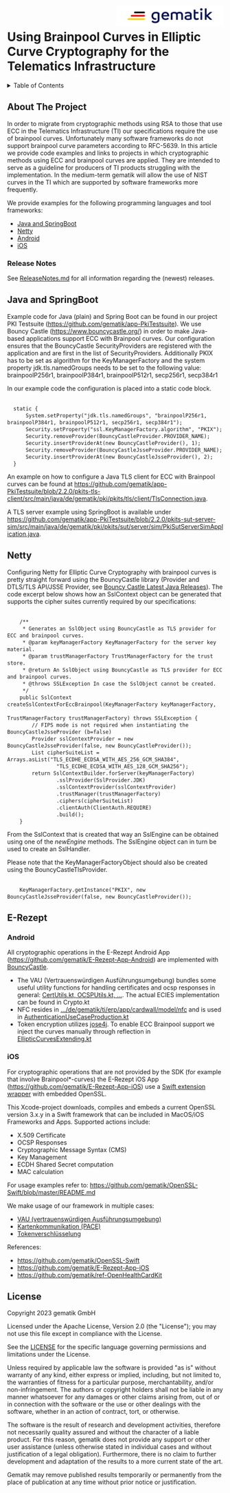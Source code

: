 <img align="right" width="250" height="47" src="Gematik_Logo_Flag_With_Background.png"/> <br/> 

# Using Brainpool Curves in Elliptic Curve Cryptography for the Telematics Infrastructure

<details>
  <summary>Table of Contents</summary>
  <ol>
    <li>
      <a href="#about-the-project">About The Project</a>
       <ul>
        <li><a href="#release-notes">Release Notes</a></li>
      </ul>
	</li>
    <li><a href="#java-and-springboot">Java and SpringBoot</a></li>
    <li><a href="#netty">Netty</a></li>
    <li>
      <a href="#e-rezept">E-Rezept</a>
       <ul>
        <li><a href="#android">Android</a></li>
        <li><a href="#ios">iOS</a></li>
      </ul>
	</li>
    <li><a href="#license">License</a></li>
  </ol>
</details>

## About The Project

In order to migrate from cryptographic methods using RSA to those that use ECC in the Telematics Infrastructure (TI) our specifications require the use of brainpool curves. Unfortunately many software frameworks do not support brainpool curve parameters according to RFC-5639. In this article we provide code examples and links to projects in which cryptographic methods using ECC and brainpool curves are applied. They are intended to serve as a guideline for producers of TI products struggling with the implementation. In the medium-term gematik will allow the use of NIST curves in the TI which are supported by software frameworks more frequently.

We provide examples for the following programming languages and tool frameworks:
- [Java and SpringBoot](#java-and-springboot)
- [Netty](#netty)
- [Android](#android)
- [iOS](#ios)

### Release Notes
See [ReleaseNotes.md](./ReleaseNotes.md) for all information regarding the (newest) releases.

## Java and SpringBoot

Example code for Java (plain) and Spring Boot can be found in our project PKI Testsuite (https://github.com/gematik/app-PkiTestsuite). We use Bouncy Castle (https://www.bouncycastle.org/) in order to make Java-based applications support ECC with Brainpool curves. Our configuration ensures that the BouncyCastle SecurityProviders are registered with the application and are first in the list of SecurityProviders. Additionally PKIX has to be set as algorithm for the KeyManagerFactory and the system property jdk.tls.namedGroups needs to be set to the following value: brainpoolP256r1, brainpoolP384r1, brainpoolP512r1, secp256r1, secp384r1

In our example code the configuration is placed into a static code block.

<pre><code>
  static {
      System.setProperty("jdk.tls.namedGroups", "brainpoolP256r1, brainpoolP384r1, brainpoolP512r1, secp256r1, secp384r1");
      Security.setProperty("ssl.KeyManagerFactory.algorithm", "PKIX");
      Security.removeProvider(BouncyCastleProvider.PROVIDER_NAME);
      Security.insertProviderAt(new BouncyCastleProvider(), 1);
      Security.removeProvider(BouncyCastleJsseProvider.PROVIDER_NAME);
      Security.insertProviderAt(new BouncyCastleJsseProvider(), 2);
  }
</code></pre>  

An example on how to configure a Java TLS client for ECC with Brainpool curves can be found at https://github.com/gematik/app-PkiTestsuite/blob/2.2.0/pkits-tls-client/src/main/java/de/gematik/pki/pkits/tls/client/TlsConnection.java.

A TLS server example using SpringBoot is available under https://github.com/gematik/app-PkiTestsuite/blob/2.2.0/pkits-sut-server-sim/src/main/java/de/gematik/pki/pkits/sut/server/sim/PkiSutServerSimApplication.java.

## Netty
Configuring Netty for Elliptic Curve Cryptography with brainpool curves is pretty straight forward using the BouncyCastle library (Provider and DTLS/TLS API/JSSE Provider, see [Bouncy Castle Latest Java Releases](https://www.bouncycastle.org/latest_releases.html)). The code excerpt below shows how an SslContext object can be generated that supports the cipher suites currently required by our specifications:

<pre><code>
    /**
     * Generates an SslObject using BouncyCastle as TLS provider for ECC and brainpool curves.
     * @param keyManagerFactory KeyManagerFactory for the server key material.
     * @param trustManagerFactory TrustManagerFactory for the trust store.
     * @return An SslObject using BouncyCastle as TLS provider for ECC and brainpool curves.
     * @throws SSLException In case the SslObject cannot be created.
     */
    public SslContext createSslContextForEccBrainpool(KeyManagerFactory keyManagerFactory,
                                                      TrustManagerFactory trustManagerFactory) throws SSLException {
        // FIPS mode is not required when instantiating the BouncyCastleJsseProvider (b=false)
        Provider sslContextProvider = new BouncyCastleJsseProvider(false, new BouncyCastleProvider());
        List<String> cipherSuiteList = Arrays.asList("TLS_ECDHE_ECDSA_WITH_AES_256_GCM_SHA384",
                "TLS_ECDHE_ECDSA_WITH_AES_128_GCM_SHA256");
        return SslContextBuilder.forServer(keyManagerFactory)
                .sslProvider(SslProvider.JDK)
                .sslContextProvider(sslContextProvider)
                .trustManager(trustManagerFactory)
                .ciphers(cipherSuiteList)
                .clientAuth(ClientAuth.REQUIRE)
                .build();
    }
</code></pre>

From the SslContext that is created that way an SslEngine can be obtained using one of the *newEngine* methods. The SslEngine object can in turn be used to create an SslHandler.

Please note that the KeyManagerFactoryObject should also be created using the BouncyCastleTlsProvider.

<pre><code>
    KeyManagerFactory.getInstance("PKIX", new BouncyCastleJsseProvider(false, new BouncyCastleProvider());
</code></pre>

## E-Rezept
### Android

All cryptographic operations in the E-Rezept Android App (https://github.com/gematik/E-Rezept-App-Android) are implemented with [BouncyCastle](https://www.bouncycastle.org/).

- The VAU (Vertrauenswürdigen Ausführungsumgebung) bundles some useful utility functions for handling certificates and ocsp responses in general: [CertUtils.kt, OCSPUtils.kt, ...](https://github.com/gematik/E-Rezept-App-Android/tree/master/android/src/main/java/de/gematik/ti/erp/app/vau). The actual ECIES implementation can be found in Crypto.kt
- NFC resides in [.../de/gematik/ti/erp/app/cardwall/model/nfc](https://github.com/gematik/E-Rezept-App-Android/tree/master/android/src/main/java/de/gematik/ti/erp/app/cardwall/model/nfc) and is used in [AuthenticationUseCaseProduction.kt](https://github.com/gematik/E-Rezept-App-Android/blob/master/android/src/main/java/de/gematik/ti/erp/app/cardwall/usecase/AuthenticationUseCaseProduction.kt)
- Token encryption utilizes [jose4j](https://bitbucket.org/b_c/jose4j/wiki/Home). To enable ECC Brainpool support we inject the curves manually through reflection in [EllipticCurvesExtending.kt](https://github.com/gematik/E-Rezept-App-Android/blob/master/android/src/main/java/de/gematik/ti/erp/app/idp/EllipticCurvesExtending.kt)

### iOS
For cryptographic operations that are not provided by the SDK (for example that involve Brainpool*-curves) the E-Rezept iOS App (https://github.com/gematik/E-Rezept-App-iOS) use a [Swift extension wrapper](https://github.com/gematik/OpenSSL-Swift) with embedded OpenSSL.

This Xcode-project downloads, compiles and embeds a current OpenSSL version 3.x.y in a Swift framework that can be included in MacOS/iOS Frameworks and Apps. Supported actions include:
- X.509 Certificate
- OCSP Responses
- Cryptographic Message Syntax (CMS)
- Key Management
- ECDH Shared Secret computation
- MAC calculation

For usage examples refer to: https://github.com/gematik/OpenSSL-Swift/blob/master/README.md

We make usage of our framework in multiple cases:
- [VAU (vertrauenswürdigen Ausführungsumgebung)](https://github.com/gematik/E-Rezept-App-iOS/blob/master/Sources/VAU/internal/VAUCrypto.swift)
- [Kartenkommunikation (PACE)](https://github.com/gematik/ref-OpenHealthCardKit/blob/master/Sources/HealthCardControl/SecureMessaging/KeyAgreement.swift)
- [Tokenverschlüsselung](https://github.com/gematik/E-Rezept-App-iOS/blob/master/Sources/IDP/internal/IDPCrypto.swift)

References:
- https://github.com/gematik/OpenSSL-Swift
- https://github.com/gematik/E-Rezept-App-iOS
- https://github.com/gematik/ref-OpenHealthCardKit

## License

Copyright 2023 gematik GmbH

Licensed under the Apache License, Version 2.0 (the "License"); you may not use this file except in compliance with the License.

See the [LICENSE](./LICENSE) for the specific language governing permissions and limitations under the License.

Unless required by applicable law the software is provided "as is" without warranty of any kind, either express or implied, including, but not limited to, the warranties of fitness for a particular purpose, merchantability, and/or non-infringement. The authors or copyright holders shall not be liable in any manner whatsoever for any damages or other claims arising from, out of or in connection with the software or the use or other dealings with the software, whether in an action of contract, tort, or otherwise.

The software is the result of research and development activities, therefore not necessarily quality assured and without the character of a liable product. For this reason, gematik does not provide any support or other user assistance (unless otherwise stated in individual cases and without justification of a legal obligation). Furthermore, there is no claim to further development and adaptation of the results to a more current state of the art.

Gematik may remove published results temporarily or permanently from the place of publication at any time without prior notice or justification.